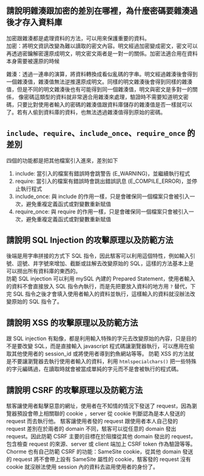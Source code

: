 ## 請說明雜湊跟加密的差別在哪裡，為什麼密碼要雜湊過後才存入資料庫
加密跟雜湊都是處理資料的方法，可以用來保護重要的資料。  
加密：將明文資訊改變為難以讀取的密文內容。明文經過加密變成密文，密文可以再透過密鑰解密還原成明文，明文密文兩者是一對一的關係。加密法適合用在資料本身需要被還原的時候 

雜湊：透過一連串的演算，將資料轉換成看似亂碼的字串。明文經過雜湊後會得到一個雜湊值，雜湊值無法逆推還原成明文。同樣的明文雜湊後會得到同樣的雜湊值，但是不同的明文雜湊後也有可能得到同一個雜湊值，明文與密文是多對一的關係，
像密碼這類型的資料就非常適合用雜湊來處理，驗證時不需要知道明文密碼，只要比對使用者輸入的密碼的雜湊值跟資料庫儲存的雜湊值是否一樣就可以了。若有人偷到資料庫的資料，也無法透過雜湊值得到原始的密碼。

## `include`、`require`、`include_once`、`require_once` 的差別
四個的功能都是把其他檔案引入進來，差別如下
1. include: 當引入的檔案有錯誤時會跳警告 (E_WARNING)，並繼續執行程式
2. require: 當引入的檔案有錯誤時會跳出錯誤訊息 (E_COMPILE_ERROR)，並停止執行程式
3. include_once: 與 include 的作用一樣，只是會確保同一個檔案只會被引入一次，避免重複定義函式或對變數重新賦值 
4. require_once: 與 require 的作用一樣，只是會確保同一個檔案只會被引入一次，避免重複定義函式或對變數重新賦值

## 請說明 SQL Injection 的攻擊原理以及防範方法
後端是用字串拼接的方式下 SQL 指令，因此駭客可以利用這個特性，例如輸入引號、逗號、井字號來增加、截斷或註解去改變原始的 SQL，這樣的方法基本上是可以撈出所有資料庫的東西的。   
防範 SQL injection 可以利用 mySQL 內建的 Prepared Statement，使用者輸入的資料不會直接放入 SQL 指令內執行，而是先把要放入資料的地方用 `?` 替代，下完 SQL 指令之後才會填入使用者輸入的資料並執行，這樣輸入的資料就沒辦法改變原始的 SQL 指令了。

##  請說明 XSS 的攻擊原理以及防範方法
跟 SQL injection 有點像，都是利用輸入特殊的字元去改變原始的內容，只是目的不是要改變 SQL，而是直接輸入 javascript 程式碼讓瀏覽器執行，可以應用在偷取其他使用者的 session_id 或將使用者導到釣魚網站等等。
防範 XSS 的方法就是不要讓瀏覽器去執行使用者輸入的資料，利用 `htmlspecialchars()` 把一些特殊的字元編碼過，在讀取時就會被當成單純的字元而不是會被執行的程式碼。

## 請說明 CSRF 的攻擊原理以及防範方法
駭客讓使用者點擊惡意的網址，使用者在不知情的情況下發送了 request，因為瀏覽器預設會帶上相關聯的 cookie ，server 從 cookie 判斷認為是本人發送的 request 而去執行他。
駭客讓使用者發的 request 跟使用者本人自己發的 request 差別在於兩者的 domain 不同，駭客可以從任意的 domain 發出 request。因此防範 CSRF 主要的目標在於阻擋從其他 domain 發出的 request，包含檢查 request 的來源、server 或 client 端加上 CSRF token 作為驗證等等。  
Chorme 也有自己防範 CSRF 的功能：SameSite cookie，從其他 domain 發送的 request 將不會帶上設有 SameSite 屬性的 cookie，駭客發的 request 沒有 cookie 就沒辦法使用 session 內的資料去盜用使用者的身份了。